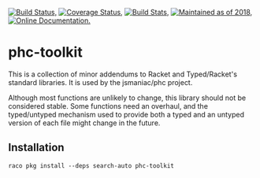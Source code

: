 [![Build Status,](https://img.shields.io/travis/jsmaniac/phc-toolkit/main.svg)](https://travis-ci.org/jsmaniac/phc-toolkit)
[![Coverage Status,](https://img.shields.io/codecov/c/github/jsmaniac/phc-toolkit/main.svg)](https://codecov.io/gh/jsmaniac/phc-toolkit)
[![Build Stats,](https://img.shields.io/badge/build-stats-blue.svg)](http://jsmaniac.github.io/travis-stats/#jsmaniac/phc-toolkit)
[![Maintained as of 2018,](https://img.shields.io/maintenance/yes/2018.svg)](https://github.com/jsmaniac/phc-toolkit/issues)
[![Online Documentation.](https://img.shields.io/badge/docs-online-blue.svg)](http://docs.racket-lang.org/phc-toolkit/)

phc-toolkit
===========

This is a collection of minor addendums to Racket and Typed/Racket's
standard libraries. It is used by the jsmaniac/phc project.

Although most functions are unlikely to change, this library should
not be considered stable. Some functions need an overhaul, and the
typed/untyped mechanism used to provide both a typed and an untyped
version of each file might change in the future.

Installation
------------

```
raco pkg install --deps search-auto phc-toolkit
```
